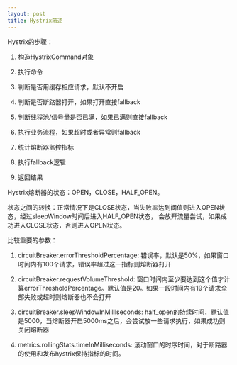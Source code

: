 ```yaml
---
layout: post
title: Hystrix简述
---
```



Hystrix的步骤：

1. 构造HystrixCommand对象

2. 执行命令

3. 判断是否用缓存相应请求，默认不开启

4. 判断是否断路器打开，如果打开直接fallback

5. 判断线程池/信号量是否已满，如果已满则直接fallback

6. 执行业务流程，如果超时或者异常则fallback

7. 统计熔断器监控指标

8. 执行fallback逻辑

9. 返回结果




Hystrix熔断器的状态：OPEN，CLOSE，HALF_OPEN。

状态之间的转换：正常情况下是CLOSE状态，当失败率达到阈值则进入OPEN状态，经过sleepWindow时间后进入HALF_OPEN状态，
会放开流量尝试，如果成功进入CLOSE状态，否则进入OPEN状态。


比较重要的参数：

1. circuitBreaker.errorThresholdPercentage: 错误率，默认是50%，如果窗口时间内有100个请求，错误率超过这一指标则熔断器打开

2. circuitBreaker.requestVolumeThreshold: 窗口时间内至少要达到这个值才计算errorThresholdPercentage。默认值是20。如果一段时间内有19个请求全部失败或超时则熔断器也不会打开

3. circuitBreaker.sleepWindowInMilllseconds:
half_open的持续时间，默认值是5000，当熔断器开启5000ms之后，会尝试放一些请求执行，如果成功则关闭熔断器

4. metrics.rollingStats.timeInMilliseconds:
滚动窗口的时序时间，对于断路器的使用和发布hystrix保持指标的时间。



